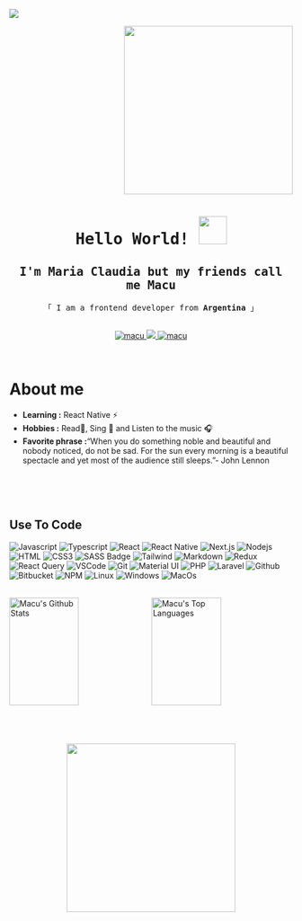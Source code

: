 ![](https://komarev.com/ghpvc/?username=macu-dev&color=blueviolet)

<p align="right">
  <img width="300" height="300" src="https://media1.tenor.com/images/a5dda5f48b69bf95471ffd02f0d7edba/tenor.gif">
</p>
<h1 align="center">
        <samp> Hello World! <img src = "https://raw.githubusercontent.com/rahulbanerjee26/githubProfileReadmeGenerator/main/gifs/wave.gif" width = 50px height='50px'></samp>   
</h3>
<h2 align="center">
        <samp> I'm  Maria Claudia 
        but my friends call me <b>Macu</b></samp>   
</h3>
<p align="center"> 
  <samp>
    「 I am a frontend developer from <b>Argentina</b> 」
    <br>
    <br>
  </samp>
</p>

<p align="center">
 <a href="https://www.linkedin.com/in/maría-claudia-pérez-escalante-501a62144" target="_blank">
  <img src="https://img.shields.io/badge/LinkedIn-0077B5?style=for-the-badge&logo=linkedin&logoColor=white" alt="macu"/>
 </a>
 <a href="https://twitter.com/https://twitter.com/Magenta_Oreo" target="_blank">
  <img src="https://img.shields.io/badge/Twitter-1DA1F2?style=for-the-badge&logo=twitter&logoColor=white" />
 </a>
 <a href="https://www.instagram.com/macu.21/" target="_blank">
  <img src="https://img.shields.io/badge/Instagram-fe4164?style=for-the-badge&logo=instagram&logoColor=white" alt="macu" />
 </a> 
</p>
<br />

 # About me
-  **Learning :** React Native :zap:
-  **Hobbies :** Read📕, Sing :microphone: and Listen to the music :headphones:
-  **Favorite phrase :**“When you do something noble and beautiful and nobody noticed, do not be sad. For the sun every morning is a beautiful spectacle and yet most       of the audience still sleeps.”- John Lennon

<br/>
<br/>
<br/>

## Use To Code

![Javascript](https://img.shields.io/badge/Javascript-F0DB4F?style=for-the-badge&labelColor=black&logo=javascript&logoColor=F0DB4F)
![Typescript](https://img.shields.io/badge/Typescript-007acc?style=for-the-badge&labelColor=black&logo=typescript&logoColor=007acc)
![React](https://img.shields.io/badge/-React-61DBFB?style=for-the-badge&labelColor=black&logo=react&logoColor=61DBFB)
![React Native](https://img.shields.io/badge/React_Native-20232A?style=for-the-badge&logo=react&logoColor=61DAFB)
![Next.js](https://img.shields.io/badge/next.js-000000?style=for-the-badge&logo=nextdotjs&logoColor=white)
![Nodejs](https://img.shields.io/badge/Nodejs-3C873A?style=for-the-badge&labelColor=black&logo=node.js&logoColor=3C873A)
![HTML](https://img.shields.io/badge/HTML5-E34F26?style=for-the-badge&logo=html5&logoColor=white)
![CSS3](https://img.shields.io/badge/CSS3-1572B6?style=for-the-badge&logo=css3&logoColor=white)
![SASS Badge](https://img.shields.io/badge/Sass-CC6699?style=for-the-badge&logo=sass&logoColor=white)
![Tailwind](https://img.shields.io/badge/Tailwind_CSS-092749?style=for-the-badge&logo=tailwindcss&logoColor=06B6D4&labelColor=000000)
![Markdown](https://img.shields.io/badge/Markdown-000000?style=for-the-badge&logo=markdown&logoColor=white)
![Redux](https://img.shields.io/badge/Redux-593D88?style=for-the-badge&logo=redux&logoColor=white)
![React Query](https://img.shields.io/badge/-React_Query-FF4154?style=for-the-badge&logo=react%20query&logoColor=white)
![VSCode](https://img.shields.io/badge/Visual_Studio-0078d7?style=for-the-badge&logo=visual%20studio&logoColor=white)
![Git](https://img.shields.io/badge/Git-F05032?style=for-the-badge&logo=git&logoColor=white)
![Material UI](https://img.shields.io/badge/-MATERIAL%20UI-007FFF?style=for-the-badge&logo=mui&logoColor=white)
![PHP](https://img.shields.io/badge/-PHP-4F5B93?style=for-the-badge&logo=php&logoColor=white)
![Laravel](https://img.shields.io/badge/-LARAVEL-f9322c?style=for-the-badge&logo=laravel&logoColor=white)
![Github](https://img.shields.io/badge/-GITHUB-181717?style=for-the-badge&logo=github&logoColor=white)
![Bitbucket](https://img.shields.io/badge/-BITBUCKET-0052CC?style=for-the-badge&logo=bitbucket&logoColor=white)
![NPM](https://img.shields.io/badge/-NPM-CB3837?style=for-the-badge&logo=npm&logoColor=white)
![Linux](https://img.shields.io/badge/-LINUX-FCC624?style=for-the-badge&logo=linuxt&logoColor=white)
![Windows](https://img.shields.io/badge/-WINDOWS-0078D6?style=for-the-badge&logo=windows&logoColor=white)
![MacOs](https://img.shields.io/badge/-MACOS-000000?style=for-the-badge&logo=macOs&logoColor=white)

<br/>


<a> 
    <a href="https://github.com/macu-dev"><img alt="Macu's Github Stats" src="https://denvercoder1-github-readme-stats.vercel.app/api?username=macu-dev&show_icons=true&count_private=true&theme=react&border_color=7F3FBF&bg_color=0D1117&title_color=F85D7F&icon_color=F8D866" height="192px" width="49.5%"/></a>
  <a href="https://github.com/macu-dev"><img alt="Macu's Top Languages" src="https://denvercoder1-github-readme-stats.vercel.app/api/top-langs/?username=macu-dev&langs_count=8&layout=compact&theme=react&border_color=7F3FBF&bg_color=0D1117&title_color=F85D7F&icon_color=F8D866" height="192px" width="49.5%"/></a>
  <br/>
</a>
<br/>
<br/>
<br/>

<p align="center">
  <img width="300" height="300" src="https://i.pinimg.com/originals/21/f0/92/21f0929a92ebe840eb932af199fb3260.gif">
</p>

